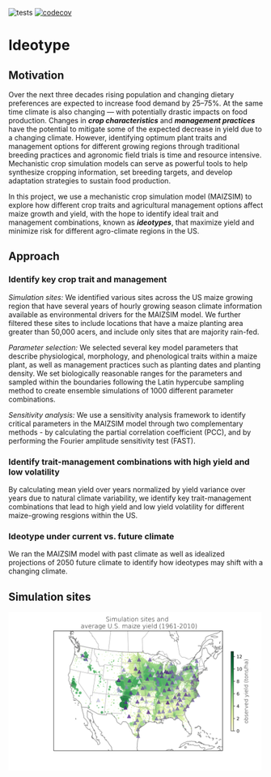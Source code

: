 ![tests](https://github.com/jennhsiao/ideotype/workflows/Tests/badge.svg)
[![codecov](https://codecov.io/gh/jennhsiao/ideotype/branch/main/graph/badge.svg?token=O47AEZGM6U)](https://codecov.io/gh/jennhsiao/ideotype)

# Ideotype

## Motivation
Over the next three decades rising population and changing dietary preferences are expected to increase food demand by 25–75%. At the same time climate is also changing — with potentially drastic impacts on food production. Changes in *__crop characteristics__* and *__management practices__* have the potential to mitigate some of the expected decrease in yield due to a changing climate. However, identifying optimum plant traits and management options for different growing regions through traditional breeding practices and agronomic field trials is time and resource intensive. Mechanistic crop simulation models can serve as powerful tools to help synthesize cropping information, set breeding targets, and develop adaptation strategies to sustain food production. 

In this project, we use a mechanistic crop simulation model (MAIZSIM) to explore how different crop traits and agricultural management options affect maize growth and yield, with the hope to identify ideal trait and management combinations, known as *__ideotypes__*, that maximize yield and minimize risk for different agro-climate regions in the US.

## Approach
### Identify key crop trait and management
*Simulation sites:*
We identified various sites across the US maize growing region that have several years of hourly growing season climate information available as environmental drivers for the MAIZSIM model. We further filtered these sites to include locations that have a maize planting area greater than 50,000 acers, and include only sites that are majority rain-fed. 

*Parameter selection:*
We selected several key model parameters that describe physiological, morphology, and phenological traits within a maize plant, as well as management practices such as planting dates and planting density. We set biologically reasonable ranges for the parameters and sampled within the boundaries following the Latin hypercube sampling method to create ensemble simulations of 1000 different parameter combinations.

*Sensitivity analysis:*
We use a sensitivity analysis framework to identify critical parameters in the MAIZSIM model through two complementary methods - by calculating the partial correlation coefficient (PCC), and by performing the Fourier amplitude sensitivity test (FAST). 

### Identify trait-management combinations with high yield and low volatility
By calculating mean yield over years normalized by yield variance over years due to natural climate variability, we identify key trait-management combinations that lead to high yield and low yield volatility for different maize-growing resgions within the US.

### Ideotype under current vs. future climate
We ran the MAIZSIM model with past climate as well as idealized projections of 2050 future climate to identify how ideotypes may shift with a changing climate. 

## Simulation sites
<p align="left">
  <img src="docs/sites_obsyield.png" width ="500">
</p>
